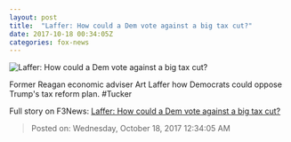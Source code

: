 ```yaml
---
layout: post
title:  "Laffer: How could a Dem vote against a big tax cut?"
date: 2017-10-18 00:34:05Z
categories: fox-news
---
```


![Laffer: How could a Dem vote against a big tax cut?](http://a57.foxnews.com/media2.foxnews.com/BrightCove/694940094001/2017/10/18/640/360/694940094001_5615241533001_5615213061001-vs.jpg)

Former Reagan economic adviser Art Laffer how Democrats could oppose Trump's tax reform plan. #Tucker


Full story on F3News: [Laffer: How could a Dem vote against a big tax cut?](http://www.f3nws.com/n/cvnPgD)

> Posted on: Wednesday, October 18, 2017 12:34:05 AM
